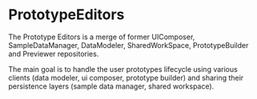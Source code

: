 PrototypeEditors
===============
The Prototype Editors is a merge of former UIComposer, SampleDataManager, DataModeler, SharedWorkSpace, PrototypeBuilder and Previewer repositories.

The main goal is to handle the user prototypes lifecycle using various clients (data modeler, ui composer, prototype builder) and sharing their persistence layers (sample data manager, shared workspace).
